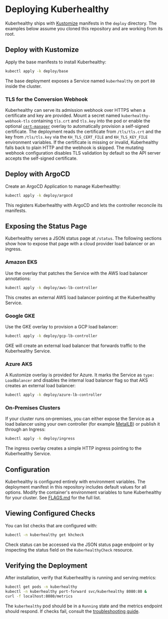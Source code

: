 # Deploying Kuberhealthy

Kuberhealthy ships with [Kustomize](https://kustomize.io/) manifests in the `deploy` directory. The examples below assume you cloned this repository and are working from its root.

## Deploy with Kustomize

Apply the base manifests to install Kuberhealthy:

```sh
kubectl apply -k deploy/base
```

The base deployment exposes a Service named `kuberhealthy` on port `80` inside the cluster.

### TLS for the Conversion Webhook

Kuberhealthy can serve its admission webhook over HTTPS when a certificate and
key are provided. Mount a secret named `kuberhealthy-webhook-tls` containing
`tls.crt` and `tls.key` into the pod or enable the optional
[`cert-manager`](../deploy/cert-manager) overlay to automatically provision a
self-signed certificate. The deployment reads the certificate from
`/tls/tls.crt` and the key from `/tls/tls.key` via the `KH_TLS_CERT_FILE` and
`KH_TLS_KEY_FILE` environment variables. If the certificate is missing or
invalid, Kuberhealthy falls back to plain HTTP and the webhook is skipped. The
mutating webhook configuration disables TLS validation by default so the API
server accepts the self-signed certificate.

## Deploy with ArgoCD

Create an ArgoCD Application to manage Kuberhealthy:

```sh
kubectl apply -k deploy/argocd
```

This registers Kuberhealthy with ArgoCD and lets the controller reconcile its manifests.


## Exposing the Status Page

Kuberhealthy serves a JSON status page at `/status`. The following sections show how to expose that page with a cloud provider load balancer or an ingress.

### Amazon EKS

Use the overlay that patches the Service with the AWS load balancer annotations:

```sh
kubectl apply -k deploy/aws-lb-controller
```

This creates an external AWS load balancer pointing at the Kuberhealthy Service.

### Google GKE

Use the GKE overlay to provision a GCP load balancer:

```sh
kubectl apply -k deploy/gcp-lb-controller
```

GKE will create an external load balancer that forwards traffic to the Kuberhealthy Service.

### Azure AKS

A Kustomize overlay is provided for Azure. It marks the Service as `type: LoadBalancer` and disables the internal load balancer flag so that AKS creates an external load balancer:

```sh
kubectl apply -k deploy/azure-lb-controller
```

### On‑Premises Clusters

If your cluster runs on‑premises, you can either expose the Service as a load balancer using your own controller (for example [MetalLB](https://metallb.universe.tf/)) or publish it through an Ingress:

```sh
kubectl apply -k deploy/ingress
```

The ingress overlay creates a simple HTTP ingress pointing to the Kuberhealthy Service.

## Configuration

Kuberhealthy is configured entirely with environment variables. The deployment manifest in this repository includes default values for all options. Modify the container's environment variables to tune Kuberhealthy for your cluster. See [FLAGS.md](FLAGS.md) for the full list.

## Viewing Configured Checks

You can list checks that are configured with:

```sh
kubectl -n kuberhealthy get khcheck
```

Check status can be accessed via the JSON status page endpoint or by inspecting the status field on the `KuberhealthyCheck` resource.

## Verifying the Deployment

After installation, verify that Kuberhealthy is running and serving metrics:

```sh
kubectl get pods -n kuberhealthy
kubectl -n kuberhealthy port-forward svc/kuberhealthy 8080:80 &
curl -f localhost:8080/metrics
```

The `kuberhealthy` pod should be in a `Running` state and the metrics endpoint should respond. If checks fail, consult the [troubleshooting guide](TROUBLESHOOTING.md).
